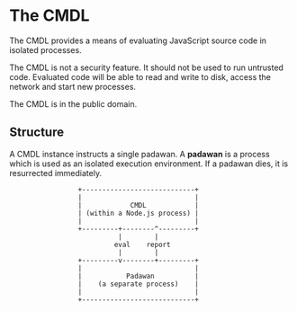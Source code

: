 # The CMDL

The CMDL provides a means of evaluating JavaScript source code in isolated processes.

The CMDL is not a security feature. It should not be used to run untrusted code. Evaluated code will be able to read and write to disk, access the network and start new processes.

The CMDL is in the public domain.

## Structure

A CMDL instance instructs a single padawan. A __padawan__ is a process which is used as an isolated execution environment. If a padawan dies, it is resurrected immediately.

                     +----------------------------+      
                     |                            |      
                     |            CMDL            |      
                     | (within a Node.js process) |      
                     |                            |      
                     +---------+--------^---------+      
                               |        |
                              eval    report
                               |        |
                     +---------v--------+---------+
                     |                            |
                     |           Padawan          |
                     |    (a separate process)    |
                     |                            |
                     +----------------------------+
